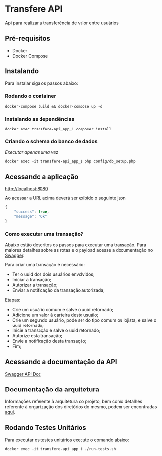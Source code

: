 # Transfere API
Api para realizar a transferência de valor entre usuários

## Pré-requisitos
* Docker
* Docker Compose

## Instalando
Para instalar siga os passos abaixo:

### Rodando o container
```
docker-compose build && docker-compose up -d
```

### Instalando as dependências
```
docker exec transfere-api_app_1 composer install
```

### Criando o schema do banco de dados
*Executar apenas uma vez*

```
docker exec -it transfere-api_app_1 php config/db_setup.php
```

## Acessando a aplicação
[http://localhost:8080](http://localhost:8080)

Ao acessar a URL acima deverá ser exibido o seguinte json

```javascript
{
	"success": true,
	"message": "Ok"
}
```

### Como executar uma transação?
Abaixo estão descritos os passos para executar uma transação. Para maiores detalhes sobre as rotas e o payload acesse a documentação no [Swagger](http://localhost:8080/docs/).

Para criar uma transação é necessário:
- Ter o uuid dos dois usuários envolvidos;
- Iniciar a transação;
- Autorizar a transação;
- Enviar a notificação da transação autorizada;

Etapas:
- Crie um usuário comum e salve o uuid retornado;
- Adicione um valor à carteira deste usuáio;
- Crie um segundo usuário, pode ser do tipo comum ou lojista, e salve o uuid retornado;
- Inicie a transação e salve o uuid retornado;
- Autorize esta transação;
- Envie a notificação desta transação;
- Fim;


## Acessando a documentação da API
[Swagger API Doc](http://localhost:8080/docs/)

## Documentação da arquitetura
Informações referente à arquitetura do projeto, bem como detalhes referente à organização dos diretórios do mesmo, podem ser encontradas [aqui](ARCHITECTURE.md).

## Rodando Testes Unitários
Para executar os testes unitários execute o comando abaixo:

```
docker exec -it transfere-api_app_1 ./run-tests.sh
```
